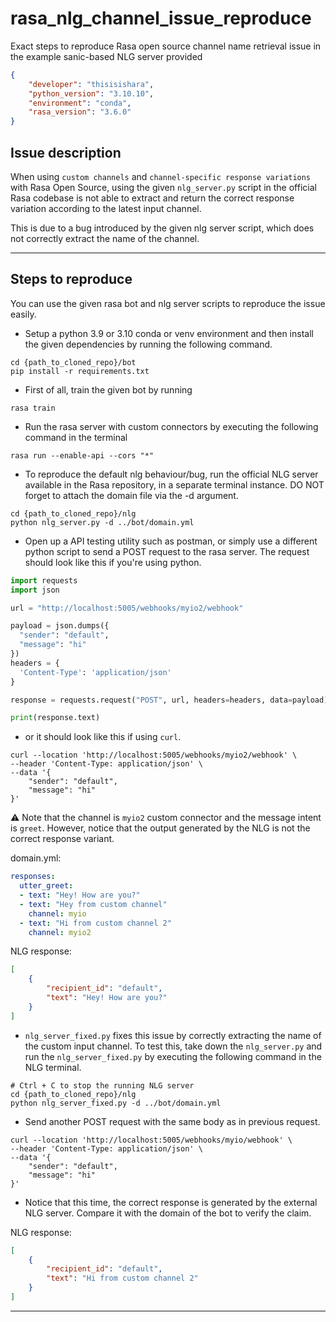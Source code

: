 # rasa_nlg_channel_issue_reproduce
Exact steps to reproduce Rasa open source channel name retrieval issue in the example sanic-based NLG server provided

```json
{
    "developer": "thisisishara",
    "python_version": "3.10.10",
    "environment": "conda",
    "rasa_version": "3.6.0"
}
```

## Issue description
When using `custom channels` and `channel-specific response variations` with Rasa Open Source, using the given `nlg_server.py` script in the official Rasa codebase is not able to extract and return the correct response variation according to the latest input channel.

This is due to a bug introduced by the given nlg server script, which does not correctly extract the name of the channel.
<hr>

## Steps to reproduce
You can use the given rasa bot and nlg server scripts to reproduce the issue easily. 

- Setup a python 3.9 or 3.10 conda or venv environment and then install the given dependencies by running the following command.
```shell
cd {path_to_cloned_repo}/bot
pip install -r requirements.txt
```

- First of all, train the given bot by running
```shell
rasa train
```

- Run the rasa server with custom connectors by executing the following command in the terminal
```shell
rasa run --enable-api --cors "*"
```

- To reproduce the default nlg behaviour/bug, run the official NLG server available in the Rasa repository, in a separate terminal instance. DO NOT forget to attach the domain file via the -d argument.
```shell
cd {path_to_cloned_repo}/nlg
python nlg_server.py -d ../bot/domain.yml
```

- Open up a API testing utility such as postman, or simply use a different python script to send a POST request to the rasa server. The request should look like this if you're using python.
```python
import requests
import json

url = "http://localhost:5005/webhooks/myio2/webhook"

payload = json.dumps({
  "sender": "default",
  "message": "hi"
})
headers = {
  'Content-Type': 'application/json'
}

response = requests.request("POST", url, headers=headers, data=payload)

print(response.text)

```
- or it should look like this if using `curl`.
```shell
curl --location 'http://localhost:5005/webhooks/myio2/webhook' \
--header 'Content-Type: application/json' \
--data '{
    "sender": "default",
    "message": "hi"
}'
```
⚠ Note that the channel is `myio2` custom connector and the message intent is `greet`. However, notice that the output generated by the NLG is not the correct response variant.

domain.yml:
```yml
responses:
  utter_greet:
  - text: "Hey! How are you?"
  - text: "Hey from custom channel"
    channel: myio
  - text: "Hi from custom channel 2"
    channel: myio2
```
NLG response:
```json
[
    {
        "recipient_id": "default",
        "text": "Hey! How are you?"
    }
]
```

- `nlg_server_fixed.py` fixes this issue by correctly extracting the name of the custom input channel. To test this, take down the `nlg_server.py` and run the `nlg_server_fixed.py` by executing the following command in the NLG terminal.
```shell
# Ctrl + C to stop the running NLG server
cd {path_to_cloned_repo}/nlg
python nlg_server_fixed.py -d ../bot/domain.yml
```

- Send another POST request with the same body as in previous request.
```shell
curl --location 'http://localhost:5005/webhooks/myio/webhook' \
--header 'Content-Type: application/json' \
--data '{
    "sender": "default",
    "message": "hi"
}'
```
- Notice that this time, the correct response is generated by the external NLG server. Compare it with the domain of the bot to verify the claim.

NLG response:
```json
[
    {
        "recipient_id": "default",
        "text": "Hi from custom channel 2"
    }
]
```

<hr>